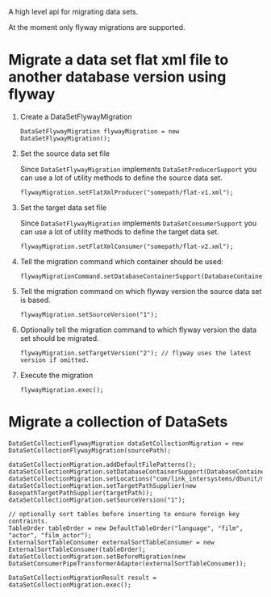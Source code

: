 A high level api for migrating data sets.

At the moment only flyway migrations are supported.

# Migrate a data set flat xml file to another database version using flyway 

1. Create a DataSetFlywayMigration

       DataSetFlywayMigration flywayMigration = new DataSetFlywayMigration();

2. Set the source data set file

   Since `DataSetFlywayMigration` implements `DataSetProducerSupport` you can use a lot of utility
   methods to define the source data set.

       flywayMigration.setFlatXmlProducer("somepath/flat-v1.xml");

3. Set the target data set file
   
   Since `DataSetFlywayMigration` implements `DataSetConsumerSupport` you can use a lot of utility
   methods to define the target data set.

       flywayMigration.setFlatXmlConsumer("somepath/flat-v2.xml");

4. Tell the migration command which container should be used:

       flywayMigrationCommand.setDatabaseContainerSupport(DatabaseContainerSupportFactory.INSTANCE.createPostgres("postgres:latest"));

5. Tell the migration command on which flyway version the source data set is based.

       flywayMigration.setSourceVersion("1");

6. Optionally tell the migration command to which flyway version the data set should be migrated.

       flywayMigration.setTargetVersion("2"); // flyway uses the latest version if omitted.

7. Execute the migration

       flywayMigration.exec();


# Migrate a collection of DataSets

    DataSetCollectionFlywayMigration dataSetCollectionMigration = new DataSetCollectionFlywayMigration(sourcePath);
    
    dataSetCollectionMigration.addDefaultFilePatterns();
    dataSetCollectionMigration.setDatabaseContainerSupport(DatabaseContainerSupportFactory.forPostgres("postgres:latest"));
    dataSetCollectionMigration.setLocations("com/link_intersystems/dbunit/migration/postgres");
    dataSetCollectionMigration.setTargetPathSupplier(new BasepathTargetPathSupplier(targetPath));
    dataSetCollectionMigration.setSourceVersion("1");
   
    // optionally sort tables before inserting to ensure foreign key contraints.
    TableOrder tableOrder = new DefaultTableOrder("language", "film", "actor", "film_actor");
    ExternalSortTableConsumer externalSortTableConsumer = new ExternalSortTableConsumer(tableOrder);
    dataSetCollectionMigration.setBeforeMigration(new DataSetConsumerPipeTransformerAdapter(externalSortTableConsumer));
    
    DataSetCollectionMigrationResult result = dataSetCollectionMigration.exec();
